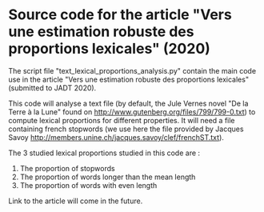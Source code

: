 # Source code for the article "Vers une estimation robuste des proportions lexicales" (2020)

The script file "text_lexical_proportions_analysis.py" contain the main code use in the article "Vers une estimation robuste des proportions lexicales" (submitted to JADT 2020).

This code will analyse a text file (by default, the Jule Vernes novel
"De la Terre à la Lune" found on http://www.gutenberg.org/files/799/799-0.txt)
to compute lexical proportions for different properties. It will need a file
containing french stopwords (we use here the file provided by Jacques Savoy
http://members.unine.ch/jacques.savoy/clef/frenchST.txt).

The 3 studied lexical proportions studied in this code are :

1) The proportion of stopwords
2) The proportion of words longer than the mean length
3) The proportion of words with even length

Link to the article will come in the future.
